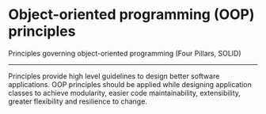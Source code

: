 # Object-oriented programming (OOP) principles
Principles governing object-oriented programming (Four Pillars, SOLID)

---

Principles provide high level guidelines to design better software applications.
OOP principles should be applied while designing application classes to achieve modularity, 
easier code maintainability, extensibility, greater flexibility and resilience to change.
